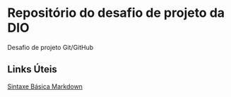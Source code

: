 # Repositório do desafio de projeto da DIO
  Desafio de projeto Git/GitHub
  
  
  
## Links Úteis
[Sintaxe Básica Markdown](https://markdown.net.br/sintaxe-basica/)
